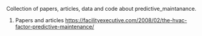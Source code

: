 Collection of papers, articles, data and code about predictive_maintanance.

01. Papers and articles
https://facilityexecutive.com/2008/02/the-hvac-factor-predictive-maintenance/

